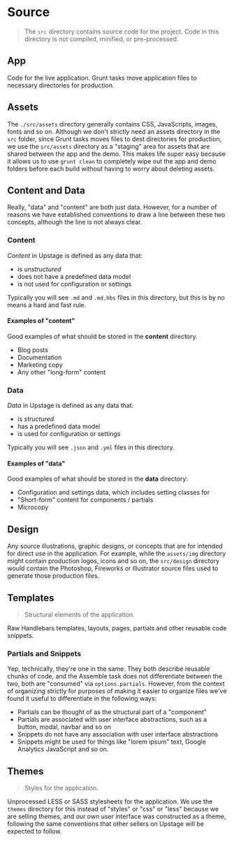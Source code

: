 # Source

> The `src` directory contains source code for the project. Code in this directory is not compiled, minified, or pre-processed.

## App
Code for the live application. Grunt tasks move application files to necessary directories for production.

## Assets
The `./src/assets` directory generally contains CSS, JavaScripts, images, fonts and so on. Although we don't strictly need an assets directory in the `src` folder, since Grunt tasks moves files to dest directories for production, we use the `src/assets` directory as a "staging" area for assets that are shared between the app and the demo. This makes life super easy because it allows us to use `grunt clean` to completely wipe out the app and demo folders before each build without having to worry about deleting assets.

## Content and Data
Really, "data" and "content" are both just data. However, for a number of reasons we have established conventions to draw a line between these two concepts, although the line is not always clear.

### Content
_Content_ in Upstage is defined as any data that:

* is _unstructured_
* does not have a predefined data model
* is not used for configuration or settings

Typically you will see `.md` and `.md.hbs` files in this directory, but this is by no means a hard and fast rule.

#### Examples of "content"
Good examples of what should be stored in the **content** directory.

* Blog posts
* Documentation
* Marketing copy
* Any other "long-form" content

### Data
_Data_ in Upstage is defined as any data that:

* is _structured_
* has a predefined data model
* is used for configuration or settings

Typically you will see `.json` and `.yml` files in this directory.

#### Examples of "data"
Good examples of what should be stored in the **data** directory:

* Configuration and settings data, which includes setting classes for
* "Short-form" content for components / partials
* Microcopy

## Design
Any source illustrations, graphic designs, or concepts that are for intended for direct use in the application. For example, while the `assets/img` directory might contain production logos, icons and so on, the `src/design` directory would contain the Photoshop, Fireworks or Illustrator source files used to generate those production files.

## Templates

> Structural elements of the application.

Raw Handlebars templates, layouts, pages, partials and other reusable code snippets.

### Partials and Snippets
Yep, technically, they're one in the same.  They both describe reusable chunks of code, and the Assemble task does not differentiate between the two, both are "consumed" via `options.partials`. However, from the context of organizing strictly for purposes of making it easier to organize files we've found it useful to differentiate in the following ways:

* Partials can be thought of as the structural part of a "component"
* Partials are associated with user interface abstractions, such as a button, modal, navbar and so on
* Snippets do not have any association with user interface abstractions
* Snippets might be used for things like "lorem ipsum" text, Google Analytics JavaScript and so on.

## Themes

> Styles for the application.

Unprocessed LESS or SASS stylesheets for the application. We use the `themes` directory for this instead of "styles" or "css" or "less" because we are selling themes, and our own user interface was constructed as a theme, following the same conventions that other sellers on Upstage will be expected to follow.

